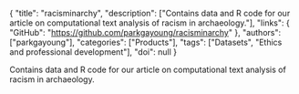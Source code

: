 {
  "title": "racisminarchy",
  "description": ["Contains data and R code for our article on computational text analysis of racism in archaeology."],
  "links": {
    "GitHub": "https://github.com/parkgayoung/racisminarchy"
  },
  "authors": ["parkgayoung"],
  "categories": ["Products"],
  "tags": ["Datasets", "Ethics and professional development"],
  "doi": null
}

<!-- Generated by csv2md.R – do not edit by hand -->

Contains data and R code for our article on computational text analysis of racism in archaeology.